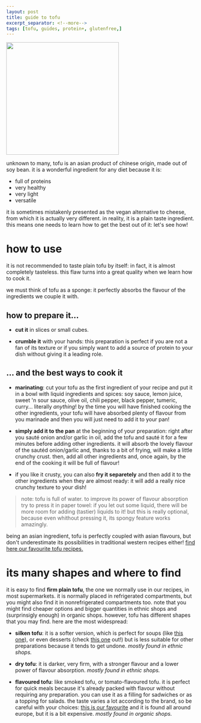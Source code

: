 ```yaml
---
layout: post
title: guide to tofu
excerpt_separator: <!--more-->
tags: [tofu, guides, protein+, glutenfree,]
---
```


 <img src="../../../images/tofu.jpeg" width="300">
 
 
 <!--more-->
unknown to many, tofu is an asian product of chinese origin, made out of soy bean. it is a wonderful ingredient for any diet because it is:
- full of proteins
- very healthy
- very light
- versatile

it is sometimes mistakenly presented as the vegan alternative to cheese, from which it is actually very different. in reality, it is a plain taste ingredient. this means one needs to learn how to get the best out of it: let's see how!

# how to use
it is not recommended to taste plain tofu by itself: in fact, it is almost completely tasteless. this flaw turns into a great quality when we learn how to cook it.

we must think of tofu as a sponge: it perfectly absorbs the flavour of the ingredients we couple it with. 

## how to prepare it...

- **cut it** in slices or small cubes.
  
- **crumble it** with your hands: this preparation is perfect if you are not a fan of its texture or if you simply want to add a source of protein to your dish without giving it a leading role.


## ... and the best ways to cook it

- **marinating**: cut your tofu as the first ingredient of your recipe and put it in a bowl with liquid ingredients and spices: soy sauce, lemon juice, sweet 'n sour sauce, olive oil, chili pepper, black pepper, tumeric, curry... literally *anything*! by the time you will have finished cooking the other ingredients, your tofu will have absorbed plenty of flavour from you marinade and then you will just need to add it to your pan!
  
- **simply add it to the pan** at the beginning of your preparation: right after you sauté onion and/or garlic in oil, add the tofu and sauté it for a few minutes before adding other ingredients. it will absorb the lovely flavour of the sautéd onion/garlic and, thanks to a bit of frying, will make a little crunchy crust. then, add all other ingredients and, once again, by the end of the cooking it will be full of flavour!
  
- if you like it crusty, you can also **fry it separetely** and then add it to the other ingredients when they are almost ready: it will add a really nice crunchy texture to your dish!

> note: tofu is full of water. to improve its power of flavour absorption try to press it in paper towel: if you let out some liquid, there will be more room for adding (tastier) liquids to it! but this is really optional, because even whithout pressing it, its spongy feature works amazingly.

being an asian ingredient, tofu is perfectly coupled with asian flavours, but don't underestimate its possibilities in traditional western recipes either! [find here our favourite tofu recipes.](https://fagiolini.github.io/tags/tofu/)

# its many shapes and where to find

it is easy to find **firm plain tofu**, the one we normally use in our recipes, in most supermarkets. it is normally placed in refrigerated compartments, but you might also find it in nonrefrigerated compartments too. note that you might find cheaper options and bigger quantities in ethnic shops and (surprinsigly enough) in organic shops.  however, tofu has different shapes that you may find. here are the most widespread:

- **silken tofu**: it is a softer version, which is perfect for soups (like [this one](https://fagiolini.github.io/ramen/)), or even desserts (check [this one](https://fagiolini.github.io/tofu-chocolate-mousse/) out!) but is less suitable for other preparations because it tends to get undone. 
*mostly found in ethnic shops.*

- **dry tofu**: it is darker, very firm, with a stronger flavour and a lower power of flavour absorption. 
 *mostly found in ethnic shops.*

- **flavoured tofu**: like smoked tofu, or tomato-flavoured tofu. it is perfect for quick meals because it's already packed with flavour without requiring any preparation. you can use it as a filling for sadwiches or as a topping for salads. the taste varies a lot according to the brand, so be careful with your choices: [this is our favourite](https://www.taifun-tofu.de/en) and it is found all around europe, but it is a bit expensive.
*mostly found in organic shops.*